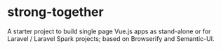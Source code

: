 # strong-together
A starter project to build single page Vue.js apps as stand-alone or for Laravel / Laravel Spark projects; based on Browserify and Semantic-UI.
